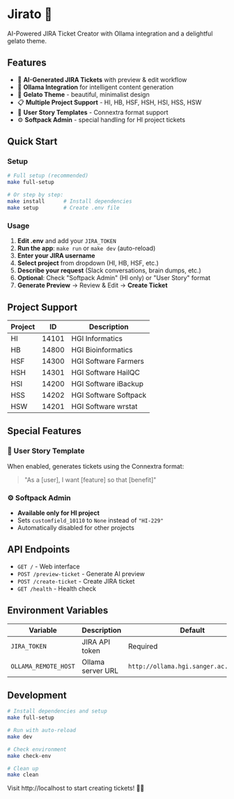 # Jirato 🍨

AI-Powered JIRA Ticket Creator with Ollama integration and a delightful gelato theme.

## Features

- 🎫 **AI-Generated JIRA Tickets** with preview & edit workflow
- 🤖 **Ollama Integration** for intelligent content generation
- 🍨 **Gelato Theme** - beautiful, minimalist design
- 📋 **Multiple Project Support** - HI, HB, HSF, HSH, HSI, HSS, HSW
- 📝 **User Story Templates** - Connextra format support
- ⚙️ **Softpack Admin** - special handling for HI project tickets

## Quick Start

### Setup
```bash
# Full setup (recommended)
make full-setup

# Or step by step:
make install      # Install dependencies
make setup        # Create .env file
```

### Usage
1. **Edit .env** and add your `JIRA_TOKEN`
2. **Run the app**: `make run` or `make dev` (auto-reload)
3. **Enter your JIRA username**
4. **Select project** from dropdown (HI, HB, HSF, etc.)
5. **Describe your request** (Slack conversations, brain dumps, etc.)
6. **Optional**: Check "Softpack Admin" (HI only) or "User Story" format
7. **Generate Preview** → Review & Edit → **Create Ticket**

## Project Support

| Project | ID | Description |
|---------|----|-------------|
| HI | 14101 | HGI Informatics |
| HB | 14800 | HGI Bioinformatics |
| HSF | 14300 | HGI Software Farmers |
| HSH | 14301 | HGI Software HailQC |
| HSI | 14200 | HGI Software iBackup |
| HSS | 14202 | HGI Software Softpack |
| HSW | 14201 | HGI Software wrstat |

## Special Features

### 🎯 User Story Template
When enabled, generates tickets using the Connextra format:
> "As a [user], I want [feature] so that [benefit]"

### ⚙️ Softpack Admin
- **Available only for HI project**
- Sets `customfield_10110` to `None` instead of `"HI-229"`
- Automatically disabled for other projects

## API Endpoints

- `GET /` - Web interface
- `POST /preview-ticket` - Generate AI preview
- `POST /create-ticket` - Create JIRA ticket
- `GET /health` - Health check

## Environment Variables

| Variable | Description | Default |
|----------|-------------|---------|
| `JIRA_TOKEN` | JIRA API token | Required |
| `OLLAMA_REMOTE_HOST` | Ollama server URL | `http://ollama.hgi.sanger.ac.uk:11434` |

## Development

```bash
# Install dependencies and setup
make full-setup

# Run with auto-reload
make dev

# Check environment
make check-env

# Clean up
make clean
```

Visit http://localhost to start creating tickets! 🍨✨
